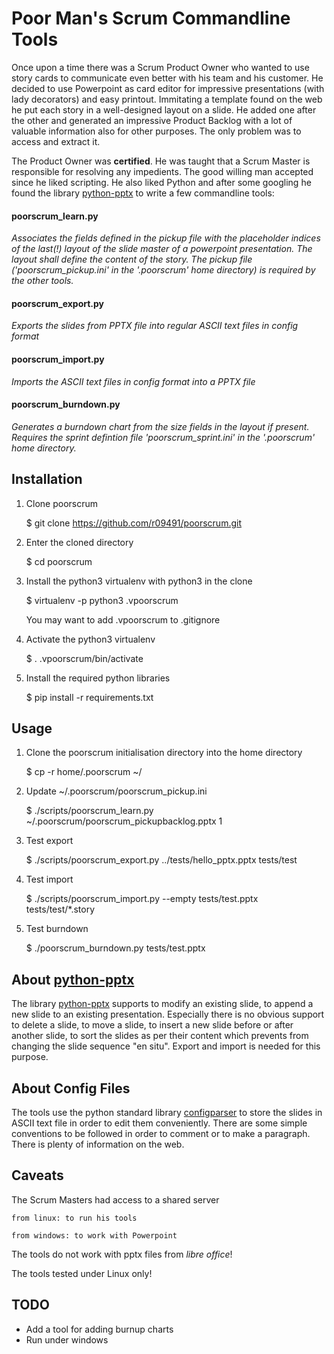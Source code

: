 # Poor Man's Scrum Commandline Tools

Once upon a time there was a Scrum Product Owner who wanted to use
story cards to communicate even better with his team and his
customer. He decided to use Powerpoint as card editor for impressive
presentations (with lady decorators) and easy printout. Immitating a
template found on the web he put each story in a well-designed layout
on a slide. He added one after the other and generated an impressive
Product Backlog with a lot of valuable information also for other
purposes. The only problem was to access and extract it.

The Product Owner was **certified**. He was taught that a Scrum Master is
responsible for resolving any impedients. The good willing man accepted since
he liked scripting. He also liked Python and after some googling he found the
library [python-pptx](github.com/scanny/python-pptx) to write a few
commandline tools:

#### poorscrum_learn.py

_Associates the fields defined in the pickup file with the placeholder
indices of the last(!) layout of the slide master of a powerpoint
presentation. The layout shall define the content of the story. The
pickup file ('poorscrum_pickup.ini' in the '.poorscrum' home
directory) is required by the other tools._

#### poorscrum_export.py

_Exports the slides from PPTX file into regular ASCII text files in
config format_

#### poorscrum_import.py

_Imports the ASCII text files in config format into a PPTX file_
  
#### poorscrum_burndown.py

_Generates a burndown chart from the size fields in the layout if
present. Requires the sprint defintion file 'poorscrum_sprint.ini' in
the '.poorscrum' home directory._


## Installation

1. Clone poorscrum

   $ git clone https://github.com/r09491/poorscrum.git

2. Enter the cloned directory

   $ cd poorscrum

3. Install the python3 virtualenv with python3 in the clone

   $ virtualenv -p python3 .vpoorscrum

   You may want to add .vpoorscrum to .gitignore

4. Activate the python3 virtualenv

   $ . .vpoorscrum/bin/activate

5. Install the required python libraries

   $ pip install -r requirements.txt

## Usage

1. Clone the poorscrum initialisation directory into the home directory

   $ cp -r home/.poorscrum ~/

2. Update ~/.poorscrum/poorscrum_pickup.ini

   $ ./scripts/poorscrum_learn.py ~/.poorscrum/poorscrum_pickupbacklog.pptx 1

3. Test export

   $ ./scripts/poorscrum_export.py ../tests/hello_pptx.pptx tests/test

4. Test import

   $ ./scripts/poorscrum_import.py --empty tests/test.pptx tests/test/*.story

5. Test burndown

    $ ./poorscrum_burndown.py tests/test.pptx


## About [python-pptx](github.com/scanny/python-pptx)

The library [python-pptx](github.com/scanny/python-pptx) supports to modify an
existing slide, to append a new slide to an existing presentation. Especially
there is no obvious support to delete a slide, to move a slide, to insert a
new slide before or after another slide, to sort the slides as per their
content which prevents from changing the slide sequence "en situ". Export and
import is needed for this purpose.


## About Config Files

The tools use the python standard library
[configparser](https://docs.python.org/3/library/configparser.html) to store
the slides in ASCII text file in order to edit them conveniently. There are
some simple conventions to be followed in order to comment or to make a
paragraph. There is plenty of information on the web.


## Caveats

The Scrum Masters had access to a shared server

    from linux: to run his tools
    
    from windows: to work with Powerpoint


The tools do not work with pptx files from _libre office_!

The tools tested under Linux only!


## TODO

* Add a tool for adding burnup charts
* Run under windows
